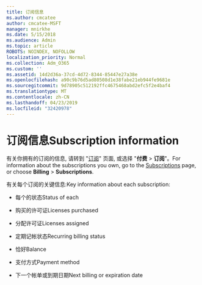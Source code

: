 ```yaml
---
title: 订阅信息
ms.author: cmcatee
author: cmcatee-MSFT
manager: mnirkhe
ms.date: 5/15/2018
ms.audience: Admin
ms.topic: article
ROBOTS: NOINDEX, NOFOLLOW
localization_priority: Normal
ms.collection: Adm_O365
ms.custom: ''
ms.assetid: 14d2d36a-37cd-4d72-8344-85447e27a38e
ms.openlocfilehash: a90c9b76d5ad80508d1e38fabe21eb944fe9681e
ms.sourcegitcommit: 9d78905c512192ffc4675468abd2efc5f2e4baf4
ms.translationtype: MT
ms.contentlocale: zh-CN
ms.lasthandoff: 04/23/2019
ms.locfileid: "32420978"
---
```

# <a name="subscription-information"></a><span data-ttu-id="d7c52-102">订阅信息</span><span class="sxs-lookup"><span data-stu-id="d7c52-102">Subscription information</span></span>

<span data-ttu-id="d7c52-103">有关你拥有的订阅的信息, 请转到 "[订阅](https://go.microsoft.com/fwlink/p/?linkid=842054)" 页面, 或选择 "**付费** \> **订阅**"。</span><span class="sxs-lookup"><span data-stu-id="d7c52-103">For information about the subscriptions you own, go to the [Subscriptions](https://go.microsoft.com/fwlink/p/?linkid=842054) page, or choose **Billing** \> **Subscriptions**.</span></span>
  
<span data-ttu-id="d7c52-104">有关每个订阅的关键信息:</span><span class="sxs-lookup"><span data-stu-id="d7c52-104">Key information about each subscription:</span></span>
  
- <span data-ttu-id="d7c52-105">每个的状态</span><span class="sxs-lookup"><span data-stu-id="d7c52-105">Status of each</span></span>
    
- <span data-ttu-id="d7c52-106">购买的许可证</span><span class="sxs-lookup"><span data-stu-id="d7c52-106">Licenses purchased</span></span>
    
- <span data-ttu-id="d7c52-107">分配许可证</span><span class="sxs-lookup"><span data-stu-id="d7c52-107">Licenses assigned</span></span>
    
- <span data-ttu-id="d7c52-108">定期记帐状态</span><span class="sxs-lookup"><span data-stu-id="d7c52-108">Recurring billing status</span></span>
    
- <span data-ttu-id="d7c52-109">恰好</span><span class="sxs-lookup"><span data-stu-id="d7c52-109">Balance</span></span>
    
- <span data-ttu-id="d7c52-110">支付方式</span><span class="sxs-lookup"><span data-stu-id="d7c52-110">Payment method</span></span>
    
- <span data-ttu-id="d7c52-111">下一个帐单或到期日期</span><span class="sxs-lookup"><span data-stu-id="d7c52-111">Next billing or expiration date</span></span>
    

